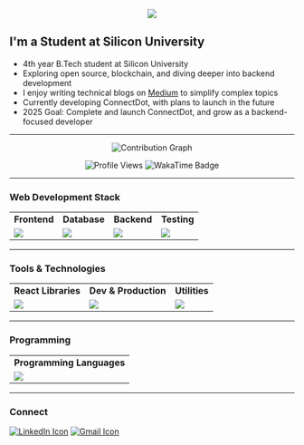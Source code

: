 

<p align="center">
  <a href="https://github.com/DenverCoder1/readme-typing-svg">
    <img src="https://readme-typing-svg.herokuapp.com?font=Fira+Code&size=28&duration=3000&pause=500&center=true&vCenter=true&width=800&height=60&lines=Hi,+I'm+Shubham+Kumar;An+Web+3+Enthusiast;Full+Stack+Developer;" />
  </a>
</p>

## I'm a Student at Silicon University

- 4th year B.Tech student at Silicon University  
- Exploring open source, blockchain, and diving deeper into backend development  
- I enjoy writing technical blogs on [Medium]() to simplify complex topics  
- Currently developing ConnectDot, with plans to launch in the future  
- 2025 Goal: Complete and launch ConnectDot, and grow as a backend-focused developer

---




<p align="center">
  <img src="https://github-readme-activity-graph.vercel.app/graph?username=Shubhamsit&theme=react-dark&area=true&hide_border=true" alt="Contribution Graph" />
</p>

<p align="center">
  <img src="https://komarev.com/ghpvc/?username=Shubhamsit&label=Profile%20views&color=0e75b6&style=flat-square" alt="Profile Views" />
  <img src="https://wakatime.com/badge/user/b486c624-54cb-4d61-9d41-06e9e496bcfe.svg" alt="WakaTime Badge" />
</p>

---

### Web Development Stack

<table>
<tr>
  <td align="center"><strong>Frontend</strong></td>
  <td align="center"><strong>Database</strong></td>
  <td align="center"><strong>Backend</strong></td>
  <td align="center"><strong>Testing</strong></td>
</tr>
<tr>
  <td><img src="https://skillicons.dev/icons?i=html,css,tailwind,js,react,nextjs"/></td>
  <td><img src="https://skillicons.dev/icons?i=mongodb,mysql"/></td>
  <td><img src="https://skillicons.dev/icons?i=express,nodejs"/></td>
  <td><img src="https://skillicons.dev/icons?i=postman"/></td>
</tr>
</table>

---

### Tools & Technologies

<table>
<tr>
  <td align="center"><strong>React Libraries</strong></td>
  <td align="center"><strong>Dev & Production</strong></td>
  <td align="center"><strong>Utilities</strong></td>
  
</tr>
<tr>
  <td><img src="https://skillicons.dev/icons?i=react,tailwind,materialui"/></td>
  <td><img src="https://skillicons.dev/icons?i=git,github,netlify,vercel,vite"/></td>
  <td><img src="https://skillicons.dev/icons?i=vscode,vite,linux"/></td>
<!--   <td><img src="https://skillicons.dev/icons?i=photoshop,figma"/></td> -->
</tr>
</table>

---

### Programming 

<table>
<tr>
  <td align="center"><strong>Programming Languages</strong></td>
<!--   <td align="center"><strong>Learning</strong></td> -->
</tr>
<tr>
  <td><img src="https://skillicons.dev/icons?i=java,c,js,ts,solidity"/></td>
<!--   <td><img src="https://skillicons.dev/icons?i=gitlab,redux,redis"/></td> -->
</tr>
</table>

---

### Connect

<p>
  <a href="https://www.linkedin.com/in/shubhamsit/"><img src="https://skillicons.dev/icons?i=linkedin" alt="LinkedIn Icon"></a> 
  <a href="mailto:works.shubhamkumar@gmail.com"><img src="https://skillicons.dev/icons?i=gmail" alt="Gmail Icon"></a>
</p>


